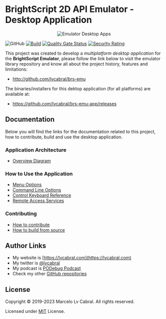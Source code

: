 # BrightScript 2D API Emulator - Desktop Application
<p align="center">
<img alt="Emulator Desktop Apps" src="docs/images/brs-emu-app.png?raw=true"/>
</p>

![GitHub](https://img.shields.io/github/license/lvcabral/brs-emu-app)
[![Build](https://github.com/lvcabral/brs-emu-app/actions/workflows/build.yml/badge.svg)](https://github.com/lvcabral/brs-emu-app/actions/workflows/build.yml)
[![Quality Gate Status](https://sonarcloud.io/api/project_badges/measure?project=lvcabral_brs-emu-app&metric=alert_status)](https://sonarcloud.io/summary/new_code?id=lvcabral_brs-emu-app)
[![Security Rating](https://sonarcloud.io/api/project_badges/measure?project=lvcabral_brs-emu-app&metric=security_rating)](https://sonarcloud.io/summary/new_code?id=lvcabral_brs-emu-app)

This project was created to develop a _multiplatform desktop application_ for the **BrightScript Emulator**, please follow the link below to visit the emulator library repository and know all about the project history, features and limitations:
- http://github.com/lvcabral/brs-emu

The binaries/installers for this dektop application (for all platforms) are available at:
- https://github.com/lvcabral/brs-emu-app/releases

## Documentation

Below you will find the links for the documentation related to this project, how to contribute, build and use the desktop application.

### Application Architecture

* [Overview Diagram](docs/images/brs-emu-app-architecture-overview.png)

### How to Use the Application

* [Menu Options](docs/how-to-use.md#menu-options)
* [Command Line Options](docs/how-to-use.md#command-line-options)
* [Control Keyboard Reference](docs/control-reference.md)
* [Remote Access Services](docs/remote-access.md)

### Contributing

* [How to contribute](docs/contributing.md)
* [How to build from source](docs/build-from-source.md)

## Author Links
- My website is [https://lvcabral.com](https://lvcabral.com)
- My twitter is [@lvcabral](https://twitter.com/lvcabral)
- My podcast is [PODebug Podcast](http://podebug.com)
- Check my other [GitHub repositories ](https://github.com/lvcabral)

## License

Copyright © 2019-2023 Marcelo Lv Cabral. All rights reserved.

Licensed under [MIT](LICENSE) License.
